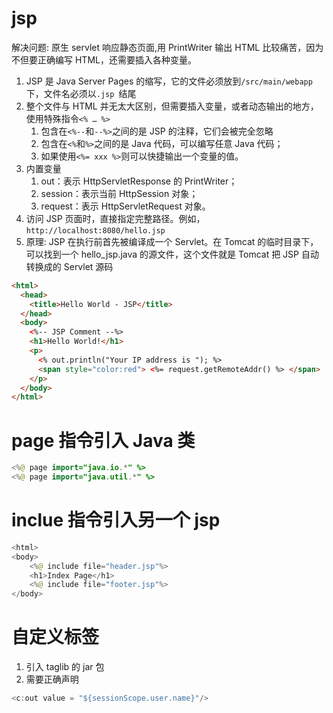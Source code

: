# jsp

解决问题: 原生 servlet 响应静态页面,用 PrintWriter 输出 HTML 比较痛苦，因为不但要正确编写 HTML，还需要插入各种变量。

1. JSP 是 Java Server Pages 的缩写，它的文件必须放到`/src/main/webapp` 下，文件名必须以`.jsp `结尾
2. 整个文件与 HTML 并无太大区别，但需要插入变量，或者动态输出的地方，使用特殊指令`<% … %>`
   1. 包含在`<%--`和`--%>`之间的是 JSP 的注释，它们会被完全忽略
   2. 包含在`<%`和`%>`之间的是 Java 代码，可以编写任意 Java 代码；
   3. 如果使用`<%= xxx %>`则可以快捷输出一个变量的值。
3. 内置变量
   1. out：表示 HttpServletResponse 的 PrintWriter；
   2. session：表示当前 HttpSession 对象；
   3. request：表示 HttpServletRequest 对象。
4. 访问 JSP 页面时，直接指定完整路径。例如，`http://localhost:8080/hello.jsp`
5. 原理: JSP 在执行前首先被编译成一个 Servlet。在 Tomcat 的临时目录下，可以找到一个 hello_jsp.java 的源文件，这个文件就是 Tomcat 把 JSP 自动转换成的 Servlet 源码

```html
<html>
  <head>
    <title>Hello World - JSP</title>
  </head>
  <body>
    <%-- JSP Comment --%>
    <h1>Hello World!</h1>
    <p>
      <% out.println("Your IP address is "); %>
      <span style="color:red"> <%= request.getRemoteAddr() %> </span>
    </p>
  </body>
</html>
```

# page 指令引入 Java 类

```java
<%@ page import="java.io.*" %>
<%@ page import="java.util.*" %>
```

# inclue 指令引入另一个 jsp

```java
<html>
<body>
    <%@ include file="header.jsp"%>
    <h1>Index Page</h1>
    <%@ include file="footer.jsp"%>
</body>
```

# 自定义标签

1. 引入 taglib 的 jar 包
2. 需要正确声明

```java
<c:out value = "${sessionScope.user.name}"/>
```
